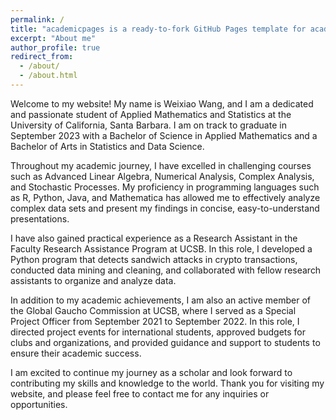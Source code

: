 ```yaml
---
permalink: /
title: "academicpages is a ready-to-fork GitHub Pages template for academic personal websites"
excerpt: "About me"
author_profile: true
redirect_from: 
  - /about/
  - /about.html
---
```



Welcome to my website! My name is Weixiao Wang, and I am a dedicated and passionate student of Applied Mathematics and Statistics at the University of California, Santa Barbara. I am on track to graduate in September 2023 with a Bachelor of Science in Applied Mathematics and a Bachelor of Arts in Statistics and Data Science.

Throughout my academic journey, I have excelled in challenging courses such as Advanced Linear Algebra, Numerical Analysis, Complex Analysis, and Stochastic Processes. My proficiency in programming languages such as R, Python, Java, and Mathematica has allowed me to effectively analyze complex data sets and present my findings in concise, easy-to-understand presentations.

I have also gained practical experience as a Research Assistant in the Faculty Research Assistance Program at UCSB. In this role, I developed a Python program that detects sandwich attacks in crypto transactions, conducted data mining and cleaning, and collaborated with fellow research assistants to organize and analyze data.

In addition to my academic achievements, I am also an active member of the Global Gaucho Commission at UCSB, where I served as a Special Project Officer from September 2021 to September 2022. In this role, I directed project events for international students, approved budgets for clubs and organizations, and provided guidance and support to students to ensure their academic success.

I am excited to continue my journey as a scholar and look forward to contributing my skills and knowledge to the world. Thank you for visiting my website, and please feel free to contact me for any inquiries or opportunities.
